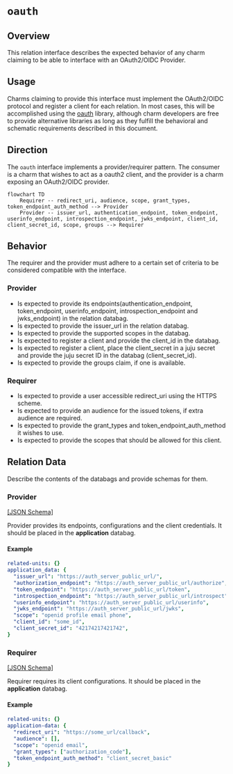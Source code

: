 # `oauth`

## Overview

This relation interface describes the expected behavior of any charm claiming to be able to interface with an OAuth2/OIDC Provider.

## Usage

Charms claiming to provide this interface must implement the OAuth2/OIDC protocol and register a client for each relation. In most cases, this will be accomplished using the [oauth](https://charmhub.io/hydra/libraries/oauth) library, although charm developers are free to provide alternative libraries as long as they fulfill the behavioral and schematic requirements described in this document.

## Direction

The `oauth` interface implements a provider/requirer pattern.
The consumer is a charm that wishes to act as a oauth2 client, and the provider is a charm exposing an OAuth2/OIDC provider.

```mermaid
flowchart TD
    Requirer -- redirect_uri, audience, scope, grant_types, token_endpoint_auth_method --> Provider
    Provider -- issuer_url, authentication_endpoint, token_endpoint, userinfo_endpoint, introspection_endpoint, jwks_endpoint, client_id, client_secret_id, scope, groups --> Requirer
```

## Behavior

The requirer and the provider must adhere to a certain set of criteria to be considered compatible with the interface.

### Provider

- Is expected to provide its endpoints(authentication_endpoint, token_endpoint, userinfo_endpoint, introspection_endpoint and jwks_endpoint) in the relation databag.
- Is expected to provide the issuer_url in the relation databag.
- Is expected to provide the supported scopes in the databag.
- Is expected to register a client and provide the client_id in the databag.
- Is expected to register a client, place the client_secret in a juju secret and provide the juju secret ID in the databag (client_secret_id).
- Is expected to provide the groups claim, if one is available.

### Requirer

- Is expected to provide a user accessible redirect_uri using the HTTPS scheme.
- Is expected to provide an audience for the issued tokens, if extra audience are required.
- Is expected to provide the grant_types and token_endpoint_auth_method it wishes to use.
- Is expected to provide the scopes that should be allowed for this client.

## Relation Data

Describe the contents of the databags and provide schemas for them.

### Provider

[\[JSON Schema\]](./schemas/provider.json)

Provider provides its endpoints, configurations and the client credentials. It should be placed in the **application** databag.

#### Example

```yaml
related-units: {}
application_data: {
  "issuer_url": "https://auth_server_public_url/",
  "authorization_endpoint": "https://auth_server_public_url/authorize",
  "token_endpoint": "https://auth_server_public_url/token",
  "introspection_endpoint": "https://auth_server_public_url/introspect",
  "userinfo_endpoint": "https://auth_server_public_url/userinfo",
  "jwks_endpoint": "https://auth_server_public_url/jwks",
  "scope": "openid profile email phone",
  "client_id": "some_id",
  "client_secret_id": "42174217421742",
}
```

### Requirer

[\[JSON Schema\]](./schemas/requirer.json)

Requirer requires its client configurations. It should be placed in the **application** databag.

#### Example
```yaml
related-units: {}
application-data: {
  "redirect_uri": "https://some_url/callback",
  "audience": [],
  "scope": "openid email",
  "grant_types": ["authorization_code"],
  "token_endpoint_auth_method": "client_secret_basic"
}
```
